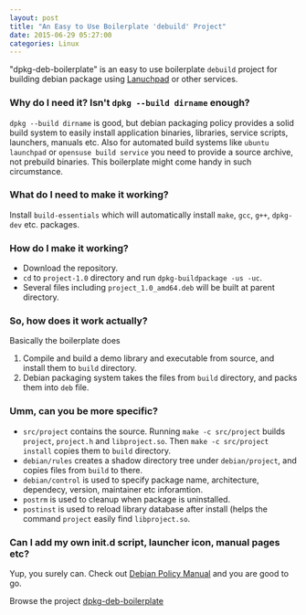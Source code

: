 ```yaml
---
layout: post
title: "An Easy to Use Boilerplate 'debuild' Project"
date: 2015-06-29 05:27:00
categories: Linux
---
```


"dpkg-deb-boilerplate" is an easy to use boilerplate `debuild` project for building debian package using [Lanuchpad](https://launchpad.net) or other services.

### Why do I need it? Isn't `dpkg --build dirname` enough?

`dpkg --build dirname` is good, but debian packaging policy provides a solid build system to easily install application binaries, libraries, service scripts, launchers, manuals etc. Also for automated build systems like `ubuntu launchpad` or `opensuse build service` you need to provide a source archive, not prebuild binaries. This boilerplate might come handy in such circumstance.

### What do I need to make it working?

Install `build-essentials` which will automatically install `make`, `gcc`, `g++`, `dpkg-dev` etc. packages.

### How do I make it working?

* Download the repository.
* `cd` to `project-1.0` directory and run `dpkg-buildpackage -us -uc`.
* Several files including `project_1.0_amd64.deb` will be built at parent directory.

### So, how does it work actually?

Basically the boilerplate does

1. Compile and build a demo library and executable from source, and install them to `build` directory.
2. Debian packaging system takes the files from `build` directory, and packs them into `deb` file.

### Umm, can you be more specific?

* `src/project` contains the source. Running `make -c src/project` builds `project`, `project.h` and `libproject.so`. Then `make -c src/project install` copies them to `build` directory.
* `debian/rules` creates a shadow directory tree under `debian/project`, and copies files from `build` to there.
* `debian/control` is used to specify package name, architecture, dependecy, version, maintainer etc inforamtion.
* `postrm` is used to cleanup when package is uninstalled.
* `postinst` is used to reload library database after install (helps the command `project` easily find `libproject.so`.


### Can I add my own init.d script, launcher icon, manual pages etc?

Yup, you surely can. Check out [Debian Policy Manual](https://www.debian.org/doc/debian-policy/) and you are good to go.

<div class="well">
  Browse the project <i class="icon-github"></i> <a href="https://github.com/minhazul-haque/dpkg-deb-boilerplate">dpkg-deb-boilerplate</a>
</div>
